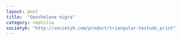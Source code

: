 ```yaml
---
layout: post
title:  "Geochelone nigra"
category: reptilia
society6: "http://society6.com/product/triangular-testudo_print"
---
```



